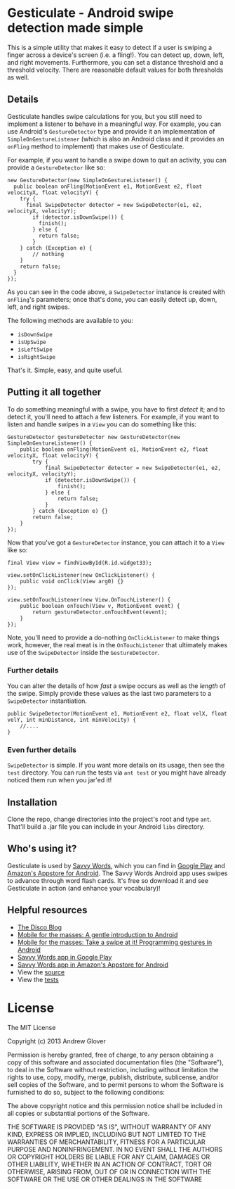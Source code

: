 # Gesticulate - Android swipe detection made simple

This is a simple utility that makes it easy to detect if a user is swiping a finger across a device's screen (i.e. a fling!). You can detect
up, down, left, and right movements. Furthermore, you can set a distance threshold and a threshold velocity. There are reasonable default
values for both thresholds as well.

## Details

Gesticulate handles swipe calculations for you, but you still need to implement a listener to behave in a meaningful way. For example, you can use Android's `GestureDetector` type and provide it an implementation of `SimpleOnGestureListener` (which is also an Android class and it provides an `onFling` method to implement) that makes use of Gesticulate. 

For example, if you want to handle a swipe down to quit an activity, you can provide a `GestureDetector` like so:

	new GestureDetector(new SimpleOnGestureListener() {
	  public boolean onFling(MotionEvent e1, MotionEvent e2, float velocityX, float velocityY) {
	    try {
	      final SwipeDetector detector = new SwipeDetector(e1, e2, velocityX, velocityY);
		    if (detector.isDownSwipe()) {
			  finish();
			} else {
			  return false;
			}
		} catch (Exception e) {
			// nothing
		}
		return false;
	  }
	});
	
As you can see in the code above, a `SwipeDetector` instance is created with `onFling`'s parameters; once that's done, you can easily detect up, down, left, and right swipes. 

The following methods are available to you:

* `isDownSwipe`
* `isUpSwipe`
* `isLeftSwipe`
* `isRightSwipe`

That's it. Simple, easy, and quite useful.

## Putting it all together

To do something meaningful with a swipe, you have to first _detect_ it; and to detect it, you'll need to attach a few listeners. For example, if you want to listen and handle swipes in a `View` you can do something like this:

	GestureDetector gestureDetector new GestureDetector(new SimpleOnGestureListener() {
		public boolean onFling(MotionEvent e1, MotionEvent e2, float velocityX, float velocityY) {
			try {
				final SwipeDetector detector = new SwipeDetector(e1, e2, velocityX, velocityY);
				if (detector.isDownSwipe()) {
					finish();
				} else {
					return false;
				}
			} catch (Exception e) {}
			return false;
		}
	});

Now that you've got a `GestureDetector` instance, you can attach it to a `View` like so:

	final View view = findViewById(R.id.widget33);

	view.setOnClickListener(new OnClickListener() {
		public void onClick(View arg0) {}
	});

	view.setOnTouchListener(new View.OnTouchListener() {
		public boolean onTouch(View v, MotionEvent event) {
			return gestureDetector.onTouchEvent(event);
		}
	});

Note, you'll need to provide a do-nothing `OnClickListener` to make things work, however, the real meat is in the `OnTouchListener` that ultimately makes use of the `SwipeDetector` inside the `GestureDetector`.

### Further details

You can alter the details of how _fast_ a swipe occurs as well as the _length_ of the swipe. Simply provide these values as the last two parameters to a `SwipeDetector` instantiation. 

	public SwipeDetector(MotionEvent e1, MotionEvent e2, float velX, float velY, int minDistance, int minVelocity) {
	    //....
	}

### Even further details

`SwipeDetector` is simple. If you want more details on its usage, then see the `test` directory. You can run the tests via `ant test` or you might have already noticed them run when you jar'ed it!

## Installation

Clone the repo, change directories into the project's root and type `ant`. That'll build a .jar file you can include in your Android `libs` directory. 

## Who's using it?

Gesticulate is used by [Savvy Words](https://play.google.com/store/apps/details?id=com.b50.savvywords), which you can find in [Google Play](https://play.google.com/store/apps/details?id=com.b50.savvywords) and [Amazon's Appstore for Android](http://www.amazon.com/Beacon50-Savvy-Words/dp/B00C535D20/ref=sr_1_1?s=mobile-apps&ie=UTF8&qid=1365339189&sr=1-1). The Savvy Words Android app uses swipes to advance through word flash cards. It's free so download it and see Gesticulate in action (and enhance your vocabulary)!

## Helpful resources

* [The Disco Blog](http://thediscoblog.com/)
* [Mobile for the masses: A gentle introduction to Android](http://www.ibm.com/developerworks/library/j-mobileforthemasses1/)
* [Mobile for the masses: Take a swipe at it! Programming gestures in Android](http://www.ibm.com/developerworks/java/library/j-mobileforthemasses2/index.html)
* [Savvy Words app in Google Play](https://play.google.com/store/apps/details?id=com.b50.savvywords)
* [Savvy Words app in Amazon's Appstore for Android](http://www.amazon.com/Beacon50-Savvy-Words/dp/B00C535D20/ref=sr_1_1?s=mobile-apps&ie=UTF8&qid=1365339189&sr=1-1)
* View the [source](https://github.com/aglover/gesticulate/blob/master/src/com/b50/gesticulate/SwipeDetector.java)
* View the [tests](https://github.com/aglover/gesticulate/blob/master/test/test/com/b50/gesticulate/SwipeDetectorTest.java)

# License

The MIT License

Copyright (c) 2013 Andrew Glover

Permission is hereby granted, free of charge, to any person obtaining a copy of this software and associated documentation files (the "Software"), to deal in the Software without restriction, including without limitation the rights to use, copy, modify, merge, publish, distribute, sublicense, and/or sell copies of the Software, and to permit persons to whom the Software is furnished to do so, subject to the following conditions:

The above copyright notice and this permission notice shall be included in all copies or substantial portions of the Software.

THE SOFTWARE IS PROVIDED "AS IS", WITHOUT WARRANTY OF ANY KIND, EXPRESS OR IMPLIED, INCLUDING BUT NOT LIMITED TO THE WARRANTIES OF MERCHANTABILITY, FITNESS FOR A PARTICULAR PURPOSE AND NONINFRINGEMENT. IN NO EVENT SHALL THE AUTHORS OR COPYRIGHT HOLDERS BE LIABLE FOR ANY CLAIM, DAMAGES OR OTHER LIABILITY, WHETHER IN AN ACTION OF CONTRACT, TORT OR OTHERWISE, ARISING FROM, OUT OF OR IN CONNECTION WITH THE SOFTWARE OR THE USE OR OTHER DEALINGS IN THE SOFTWARE